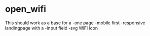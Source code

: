 # open_wifi

This should work as a base for a 
-one page
-mobile first
-responsive
landingpage with a
-input field
-svg WiFi icon
